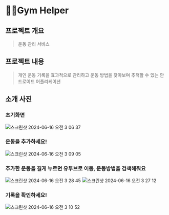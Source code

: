# 💪🏿Gym Helper
## 프로젝트 개요
> 운동 관리 서비스
## 프로젝트 내용
> 개인 운동 기록을 효과적으로 관리하고 운동 방법을 찾아보며 추적할 수 있는 안드로이드 어플리케이션
## 소개 사진
### 초기화면
![스크린샷 2024-06-16 오전 3 06 37](https://github.com/Jminu/GymHelper/assets/99392443/914963da-2bbc-4af9-b376-9bda1b402aac)
### 운동을 추가하세요!
![스크린샷 2024-06-16 오전 3 09 05](https://github.com/Jminu/GymHelper/assets/99392443/138aab09-979a-4b6b-b094-f6d354906d9a)
### 추가한 운동을 길게 누르면 유투브로 이동, 운동방법을 검색해줘요
![스크린샷 2024-06-16 오전 3 28 45](https://github.com/Jminu/GymHelper/assets/99392443/92c40e98-3dae-41a7-be64-a35af403be76)
![스크린샷 2024-06-16 오전 3 27 12](https://github.com/Jminu/GymHelper/assets/99392443/f45fb2f6-0e25-4f5e-9b79-319a7fb3fb3a)
### 기록을 확인하세요!
![스크린샷 2024-06-16 오전 3 10 52](https://github.com/Jminu/GymHelper/assets/99392443/4c7c2901-f78a-4010-acbe-9d8b1cf330b1)
